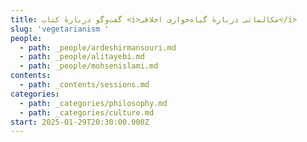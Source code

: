 ```yaml
---
title: گفت‌وگو دربارهٔ کتاب <i>مکالماتی دربارهٔ گیاه‌خواری اخلاقی</i>
slug: 'vegetarianism '
people:
  - path: _people/ardeshirmansouri.md
  - path: _people/alitayebi.md
  - path: _people/mohsenislami.md
contents:
  - path: _contents/sessions.md
categories:
  - path: _categories/philosophy.md
  - path: _categories/culture.md
start: 2025-01-29T20:30:00.000Z
---
```



